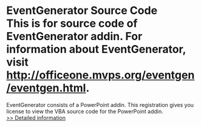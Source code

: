 # EventGenerator Source Code<br />This is for source code of EventGenerator addin. For information about EventGenerator, visit http://officeone.mvps.org/eventgen/eventgen.html.

EventGenerator consists of a PowerPoint addin. This registration gives you license to view the VBA source code for the PowerPoint addin.<br />[>> Detailed information](https://secure.shareit.com/shareit/product.html?productid=178319&affiliateid=200057808)
